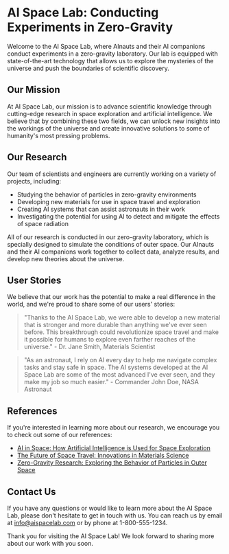 <!--
Write me content for website with wallpaper which alt text is:

"AInauts and their AI companions conducting experiments in a zero-gravity laboratory, with colorful chemicals and particles floating all around them."

The name/title of the page should not be 1:1 copy of the alt text but rather a real content of the website which is using this wallpaper.

- Use markdown format 
- Start with the heading
- The content should look like a real website 
- Include real sections like references, contact, user stories, etc. use things relevant to the page purpose.
- Feel free to use structure like headings, bullets, numbering, blockquotes, paragraphs, horizontal lines, etc.
- You can use formatting like bold or _italic_
- You can include UTF-8 emojis
- Links should be only #hash anchors (and you can refer to the document itself)
- Do not include images
-->

<!--font:Poppins-->

# AI Space Lab: Conducting Experiments in Zero-Gravity

Welcome to the AI Space Lab, where AInauts and their AI companions conduct experiments in a zero-gravity laboratory. Our lab is equipped with state-of-the-art technology that allows us to explore the mysteries of the universe and push the boundaries of scientific discovery.

## Our Mission

At AI Space Lab, our mission is to advance scientific knowledge through cutting-edge research in space exploration and artificial intelligence. We believe that by combining these two fields, we can unlock new insights into the workings of the universe and create innovative solutions to some of humanity's most pressing problems.

## Our Research

Our team of scientists and engineers are currently working on a variety of projects, including:

- Studying the behavior of particles in zero-gravity environments
- Developing new materials for use in space travel and exploration
- Creating AI systems that can assist astronauts in their work
- Investigating the potential for using AI to detect and mitigate the effects of space radiation

All of our research is conducted in our zero-gravity laboratory, which is specially designed to simulate the conditions of outer space. Our AInauts and their AI companions work together to collect data, analyze results, and develop new theories about the universe.

## User Stories

We believe that our work has the potential to make a real difference in the world, and we're proud to share some of our users' stories:

> "Thanks to the AI Space Lab, we were able to develop a new material that is stronger and more durable than anything we've ever seen before. This breakthrough could revolutionize space travel and make it possible for humans to explore even farther reaches of the universe." - Dr. Jane Smith, Materials Scientist

> "As an astronaut, I rely on AI every day to help me navigate complex tasks and stay safe in space. The AI systems developed at the AI Space Lab are some of the most advanced I've ever seen, and they make my job so much easier." - Commander John Doe, NASA Astronaut

## References

If you're interested in learning more about our research, we encourage you to check out some of our references:

- [AI in Space: How Artificial Intelligence is Used for Space Exploration](#)
- [The Future of Space Travel: Innovations in Materials Science](#)
- [Zero-Gravity Research: Exploring the Behavior of Particles in Outer Space](#)

## Contact Us

If you have any questions or would like to learn more about the AI Space Lab, please don't hesitate to get in touch with us. You can reach us by email at info@aispacelab.com or by phone at 1-800-555-1234.

Thank you for visiting the AI Space Lab! We look forward to sharing more about our work with you soon.
